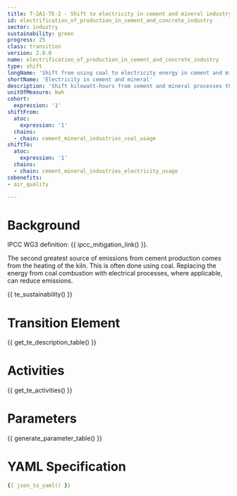 ```yaml
---
title: T-2A1-TE-2 - Shift to electricity in cement and mineral industry
id: electrification_of_production_in_cement_and_concrete_industry
sector: industry
sustainability: green
progress: 25
class: transition
version: 2.0.0
name: electrification_of_production_in_cement_and_concrete_industry
type: shift
longName: 'Shift from using coal to electricity energy in cement and mineral industry.'
shortName: 'Electricity in cement and mineral'
description: 'Shift kilowatt-hours from cement and mineral processes that uses coal to cement and mineral processes that uses electricity'
unitOfMeasure: kwh
cohort:
  expression: '1'
shiftFrom:
  atoc:
    expression: '1'
  chains:
  - chain: cement_mineral_industries_coal_usage
shiftTo:
  atoc:
    expression: '1'
  chains:
  - chain: cement_mineral_industries_electricity_usage
cobenefits:
- air_quality

---
```



# Background

IPCC WG3 definition: {{ ipcc_mitigation_link() }}.

The second greatest source of emissions from cement production comes from the heating of the kiln. This is often done using coal. Replacing the energy from coal combustion with electrical processes, where applicable, can reduce emissions.




{{ te_sustainability() }}

# Transition Element

{{ get_te_description_table() }}




# Activities

{{ get_te_activities() }}


# Parameters

{{ generate_parameter_table() }}


# YAML Specification

```yaml
{{ json_to_yaml() }}
```
